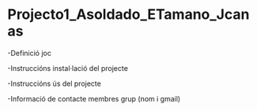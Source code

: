 # Projecto1_Asoldado_ETamano_Jcanas
-Definició joc


-Instruccións instal·lació del projecte


-Instruccións ús del projecte


-Informació de contacte membres grup (nom i gmail)


